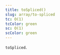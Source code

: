 ```yaml
---
title: toSpliced()
slug: array/to-spliced
tc: O(1)
tcColor: green
sc: O(1)
scColor: green
---
```

`toSpliced`.